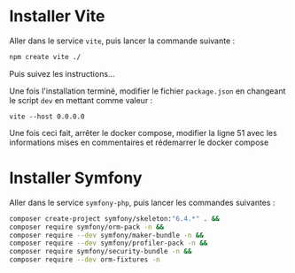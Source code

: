 # Installer Vite

Aller dans le service `vite`, puis lancer la commande suivante :

```bash
npm create vite ./
```

Puis suivez les instructions...

Une fois l'installation terminé, modifier le fichier `package.json` en changeant le script `dev` en mettant comme valeur :

```text
vite --host 0.0.0.0
```

Une fois ceci fait, arrêter le docker compose, modifier la ligne 51 avec les informations mises en commentaires et rédemarrer le docker compose

# Installer Symfony

Aller dans le service `symfony-php`, puis lancer les commandes suivantes :

```bash
composer create-project symfony/skeleton:"6.4.*" . &&
composer require symfony/orm-pack -n &&
composer require --dev symfony/maker-bundle -n &&
composer require --dev symfony/profiler-pack -n &&
composer require symfony/security-bundle -n && 
composer require --dev orm-fixtures -n
```
